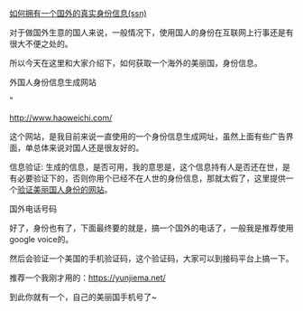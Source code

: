 

[如何拥有一个国外的真实身份信息(ssn)](https://zhuanlan.zhihu.com/p/138629234)

对于做国外生意的国人来说，一般情况下，使用国人的身份在互联网上行事还是有很大不便之处的。

所以今天在这里和大家介绍下，如何获取一个海外的美丽国，身份信息。

外国人身份信息生成网站

"

http://www.haoweichi.com/

这个网站，是我目前来说一直使用的一个身份信息生成网址，虽然上面有些广告界面，单总体来说对国人还是很友好的。

信息验证: 生成的信息，是否可用，我的意思是，这个信息持有人是否还在世，是有必要验证下的，否则你用个已经不在人世的身份信息，那就太假了，这里提供一个[验证美丽国人身份的网站](https://www.ssnvalidator.com/)。


国外电话号码

好了，身份也有了，下面最终要的就是，搞一个国外的电话了，一般我是推荐使用 google voice的。

然后会验证一个美国的手机验证码，这个验证码，大家可以到接码平台上搞一下。

推荐一个我刚才用的：https://yunjiema.net/

到此你就有一个，自己的美丽国手机号了~